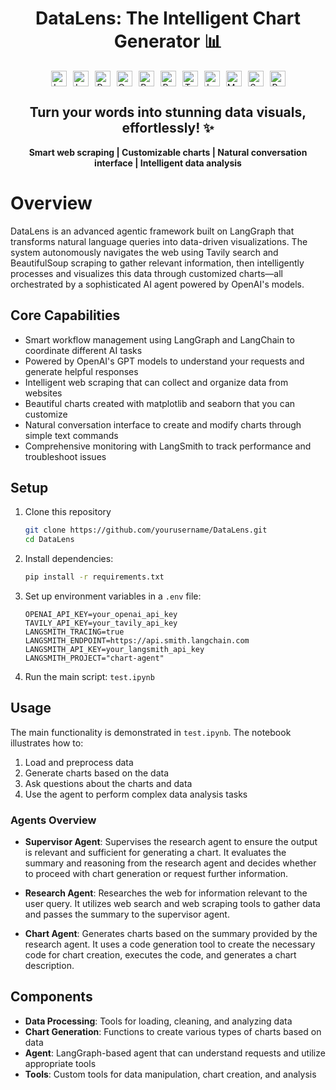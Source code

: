 <div align="center">

# DataLens: The Intelligent Chart Generator 📊

<div align="center" style="display: flex; flex-wrap: wrap; gap: 10px; justify-content: center">
  <img src="https://img.shields.io/badge/-LangGraph-blue" alt="LangGraph" height="25">
  <img src="https://img.shields.io/badge/-LangChain-green" alt="LangChain" height="25">
  <img src="https://img.shields.io/badge/-Python-3776AB?logo=python&logoColor=white" alt="Python" height="25">
  <img src="https://img.shields.io/badge/-OpenAI%20API-412991?logo=openai&logoColor=white" alt="OpenAI" height="25">
  <img src="https://img.shields.io/badge/-BeautifulSoup-orange" alt="BeautifulSoup" height="25">
  <img src="https://img.shields.io/badge/-PythonREPL-yellow" alt="PythonREPL" height="25">
  <img src="https://img.shields.io/badge/-Tavily-purple" alt="Tavily" height="25">
  <img src="https://img.shields.io/badge/-LangSmith-red" alt="LangSmith" height="25">
  <img src="https://img.shields.io/badge/-Matplotlib-11557c" alt="Matplotlib" height="25">
  <img src="https://img.shields.io/badge/-Seaborn-5c7da2" alt="Seaborn" height="25">
  <img src="https://img.shields.io/badge/-Pandas-150458?logo=pandas&logoColor=white" alt="Pandas" height="25">
</div>

## Turn your words into stunning data visuals, effortlessly! ✨

  <p align="center">
    <b>Smart web scraping | Customizable charts | Natural conversation interface | Intelligent data analysis</b>
  </p>
</div>

# Overview

DataLens is an advanced agentic framework built on LangGraph that transforms natural language queries into data-driven visualizations. The system autonomously navigates the web using Tavily search and BeautifulSoup scraping to gather relevant information, then intelligently processes and visualizes this data through customized charts—all orchestrated by a sophisticated AI agent powered by OpenAI's models.

## Core Capabilities

- Smart workflow management using LangGraph and LangChain to coordinate different AI tasks
- Powered by OpenAI's GPT models to understand your requests and generate helpful responses
- Intelligent web scraping that can collect and organize data from websites
- Beautiful charts created with matplotlib and seaborn that you can customize
- Natural conversation interface to create and modify charts through simple text commands
- Comprehensive monitoring with LangSmith to track performance and troubleshoot issues

## Setup

1. Clone this repository
   ```bash
   git clone https://github.com/yourusername/DataLens.git
   cd DataLens
   ```

2. Install dependencies:
   ```bash
   pip install -r requirements.txt
   ```
3. Set up environment variables in a `.env` file:
   ```
   OPENAI_API_KEY=your_openai_api_key
   TAVILY_API_KEY=your_tavily_api_key
   LANGSMITH_TRACING=true
   LANGSMITH_ENDPOINT=https://api.smith.langchain.com
   LANGSMITH_API_KEY=your_langsmith_api_key
   LANGSMITH_PROJECT="chart-agent"
   ```
4. Run the main script: `test.ipynb`

## Usage

The main functionality is demonstrated in `test.ipynb`. The notebook illustrates how to:

1. Load and preprocess data
2. Generate charts based on the data
3. Ask questions about the charts and data
4. Use the agent to perform complex data analysis tasks

### Agents Overview

- **Supervisor Agent**: Supervises the research agent to ensure the output is relevant and sufficient for generating a chart. It evaluates the summary and reasoning from the research agent and decides whether to proceed with chart generation or request further information.

- **Research Agent**: Researches the web for information relevant to the user query. It utilizes web search and web scraping tools to gather data and passes the summary to the supervisor agent.

- **Chart Agent**: Generates charts based on the summary provided by the research agent. It uses a code generation tool to create the necessary code for chart creation, executes the code, and generates a chart description.

## Components

- **Data Processing**: Tools for loading, cleaning, and analyzing data
- **Chart Generation**: Functions to create various types of charts based on data
- **Agent**: LangGraph-based agent that can understand requests and utilize appropriate tools
- **Tools**: Custom tools for data manipulation, chart creation, and analysis


